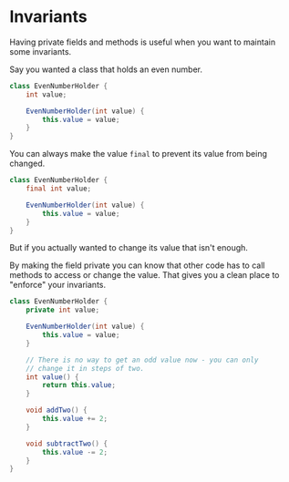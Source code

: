 # Invariants

Having private fields and methods is useful when you want
to maintain some invariants.

Say you wanted a class that holds an even number.

```java
class EvenNumberHolder {
    int value;

    EvenNumberHolder(int value) {
        this.value = value;
    }
}
```

You can always make the value `final` to prevent its value from being changed.

```java
class EvenNumberHolder {
    final int value;

    EvenNumberHolder(int value) {
        this.value = value;
    }
}
```

But if you actually wanted to change its value that isn't enough.

By making the field private you can know that other code has to call methods to access or
change the value. That gives you a clean place to "enforce" your invariants.

```java
class EvenNumberHolder {
    private int value;

    EvenNumberHolder(int value) {
        this.value = value;
    }

    // There is no way to get an odd value now - you can only
    // change it in steps of two.
    int value() {
        return this.value;
    }

    void addTwo() {
        this.value += 2;
    }

    void subtractTwo() {
        this.value -= 2;
    }
}
```